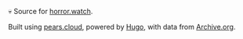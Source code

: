 :skull: Source for [horror.watch](https://horror.watch). 

Built using [pears.cloud](https://github.com/bradp/pears.cloud), powered by [Hugo](https://gohugo.io), with data from [Archive.org](https://archive.org).

